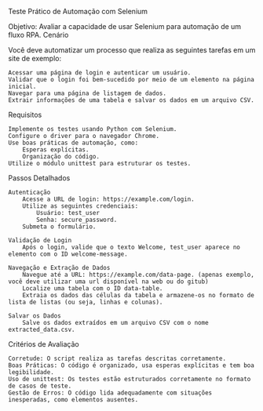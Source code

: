 Teste Prático de Automação com Selenium

Objetivo: Avaliar a capacidade de usar Selenium para automação de um fluxo RPA.
Cenário

Você deve automatizar um processo que realiza as seguintes tarefas em um site de exemplo:

    Acessar uma página de login e autenticar um usuário.
    Validar que o login foi bem-sucedido por meio de um elemento na página inicial.
    Navegar para uma página de listagem de dados.
    Extrair informações de uma tabela e salvar os dados em um arquivo CSV.

Requisitos

    Implemente os testes usando Python com Selenium.
    Configure o driver para o navegador Chrome.
    Use boas práticas de automação, como:
        Esperas explícitas.
        Organização do código.
    Utilize o módulo unittest para estruturar os testes.

Passos Detalhados

    Autenticação
        Acesse a URL de login: https://example.com/login.
        Utilize as seguintes credenciais:
            Usuário: test_user
            Senha: secure_password.
        Submeta o formulário.

    Validação de Login
        Após o login, valide que o texto Welcome, test_user aparece no elemento com o ID welcome-message.

    Navegação e Extração de Dados
        Navegue até a URL: https://example.com/data-page. (apenas exemplo, você deve utilizar uma url disponível na web ou do gitub)
        Localize uma tabela com o ID data-table.
        Extraia os dados das células da tabela e armazene-os no formato de lista de listas (ou seja, linhas e colunas).

    Salvar os Dados
        Salve os dados extraídos em um arquivo CSV com o nome extracted_data.csv.

Critérios de Avaliação

    Corretude: O script realiza as tarefas descritas corretamente.
    Boas Práticas: O código é organizado, usa esperas explícitas e tem boa legibilidade.
    Uso de unittest: Os testes estão estruturados corretamente no formato de casos de teste.
    Gestão de Erros: O código lida adequadamente com situações inesperadas, como elementos ausentes.


